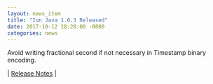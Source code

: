 ```yaml
---
layout: news_item
title: "Ion Java 1.0.3 Released"
date: 2017-10-12 18:28:00 -0800
categories: news
---
```

Avoid writing fractional second if not necessary in Timestamp binary encoding.

| [Release Notes](https://github.com/amazon-ion/ion-java/releases/tag/v1.0.3) |